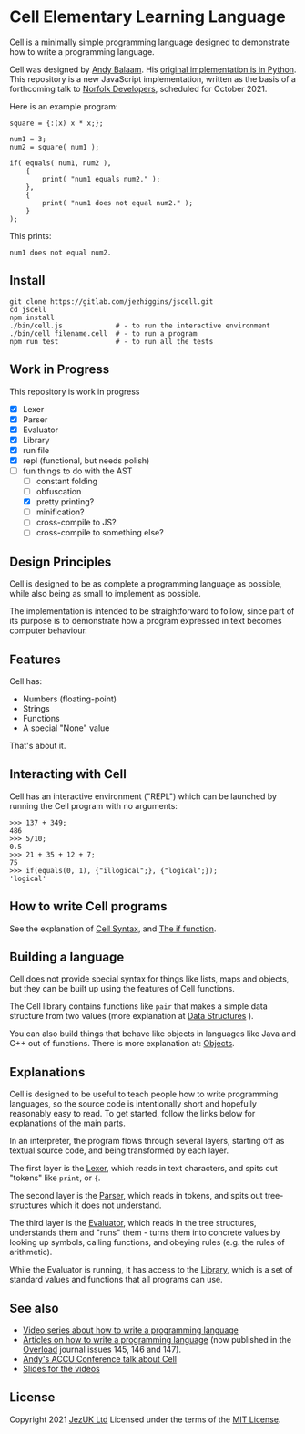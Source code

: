 # Cell Elementary Learning Language

Cell is a minimally simple programming language designed to demonstrate how to write a programming language. 

Cell was designed by [Andy Balaam](http://www.artificialworlds.net/). His [original implementation is in Python](https://gitlab.com/cell_lang/cell). This repository is a new JavaScript implementation, written as the basis of a forthcoming talk to [Norfolk Developers](https://www.meetup.com/Norfolk-Developers-NorDev/), scheduled for October 2021. 

Here is an example program:

```
square = {:(x) x * x;};

num1 = 3;
num2 = square( num1 );

if( equals( num1, num2 ),
    {
        print( "num1 equals num2." );
    },
    {
        print( "num1 does not equal num2." );
    }
);
```

This prints:

```
num1 does not equal num2.
```

## Install

```
git clone https://gitlab.com/jezhiggins/jscell.git
cd jscell
npm install
./bin/cell.js             # - to run the interactive environment
./bin/cell filename.cell  # - to run a program
npm run test              # - to run all the tests
```



## Work in Progress

This repository is work in progress

- [x] Lexer
- [x] Parser
- [x] Evaluator
- [x] Library
- [x] run file
- [x] repl (functional, but needs polish)
- [ ] fun things to do with the AST
    - [ ] constant folding
    - [ ] obfuscation
    - [x] pretty printing?
    - [ ] minification?
    - [ ] cross-compile to JS?
    - [ ] cross-compile to something else?

## Design Principles

Cell is designed to be as complete a programming language as possible, while
also being as small to implement as possible.

The implementation is intended to be straightforward to follow,
since part of its purpose is to demonstrate how a program expressed in text 
becomes computer behaviour.

## Features

Cell has:

* Numbers (floating-point)
* Strings
* Functions
* A special "None" value

That's about it.

## Interacting with Cell

Cell has an interactive environment ("REPL") which can be launched by running
the Cell program with no arguments:

```
>>> 137 + 349;
486
>>> 5/10;
0.5
>>> 21 + 35 + 12 + 7;
75
>>> if(equals(0, 1), {"illogical";}, {"logical";});
'logical'
```

## How to write Cell programs

See the explanation of [Cell Syntax](./docs/syntax.md), and [The if function](./docs/if.md).

## Building a language

Cell does not provide special syntax for things like lists, maps and
objects, but they can be built up using the features of Cell functions.

The Cell library contains functions like `pair` that makes a simple data
structure from two values (more explanation at
[Data Structures](./docs/data_structures.md) ).

You can also build things that behave like objects in languages like Java and
C++ out of functions.  There is more explanation at: [Objects](./docs/objects.md).

## Explanations

Cell is designed to be useful to teach people how to write programming
languages, so the source code is intentionally short and hopefully reasonably
easy to read.  To get started, follow the links below for explanations of the
main parts.

In an interpreter, the program flows through several layers, starting off as
textual source code, and being transformed by each layer.

The first layer is the [Lexer](./docs/lexing.md), which reads in text characters, and
spits out "tokens" like `print`, or `{`.

The second layer is the [Parser](./docs/parsing.md), which reads in tokens, and spits
out tree-structures which it does not understand.

The third layer is the [Evaluator](./docs/evaluation.md), which reads in the tree
structures, understands them and "runs" them - turns them into concrete values
by looking up symbols, calling functions, and obeying rules (e.g. the rules of
arithmetic).

While the Evaluator is running, it has access to the [Library](./docs/library.md),
which is a set of standard values and functions that all programs can use.

## See also

* [Video series about how to write a programming language](https://www.youtube.com/watch?v=TG0qRDrUPpA&list=PLgyU3jNA6VjT3FW83eHqryNcqd6fsvdrv)
* [Articles on how to write a programming language](https://github.com/andybalaam/articles-how-to-write-a-programming-language/) (now published in the [Overload](https://accu.org/index.php/journals/c78/) journal issues 145, 146 and 147).
* [Andy's ACCU Conference talk about Cell](https://www.youtube.com/watch?v=82-XjMzKaC8)
* [Slides for the videos](https://github.com/andybalaam/videos-writing-cell)

## License

Copyright 2021 [JezUK Ltd](https://www.jezuk.co.uk/)
Licensed under the terms of the [MIT License](LICENSE).

